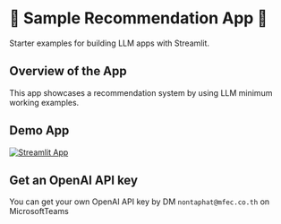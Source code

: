 # 🤖 Sample Recommendation App 🤖

Starter examples for building LLM apps with Streamlit.

## Overview of the App

This app showcases a recommendation system by using LLM minimum working examples.

## Demo App

[![Streamlit App](https://static.streamlit.io/badges/streamlit_badge_black_white.svg)](https://sample-rec.streamlit.app/)

## Get an OpenAI API key

You can get your own OpenAI API key by DM `nontaphat@mfec.co.th` on MicrosoftTeams
